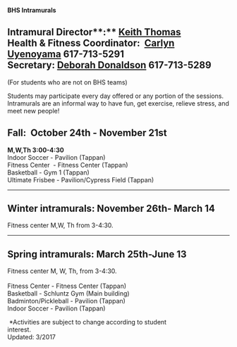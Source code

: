 **BHS Intramurals**  
  
﻿**Intramural Director****:** ﻿[Keith Thomas](mailto:keith_thomas@psbma.org)   
**Health & Fitness Coordinator**:  [Carlyn Uyenoyama](mailto:carlyn_uyenoyama@psbma.org ) 617-713-5291  
**Secretary**: [Deborah Donaldson](mailto:Deborah_Donaldson@psbma.org) 617-713-5289﻿
------------------------------------------------------------------------------------------------------------------------------------------------------------------------------------------------------------------------------------------------------------------------------------------------------

(For students who are not on BHS teams)  
  
Students may participate every day offered or any portion of the sessions. Intramurals are an informal way to have fun, get exercise, relieve stress, and meet new people!  

**Fall:**  October 24th - November 21st 
----------------------------------------

**M,W,Th 3:00-4:30**   
Indoor Soccer - Pavilion (Tappan)  
Fitness Center  - Fitness Center (Tappan)  
Basketball - Gym 1 (Tappan)  
Ultimate Frisbee - Pavilion/Cypress Field (Tappan)

* * *

**Winter intramurals: November 26th- March 14**
-----------------------------------------------

Fitness center M,W, Th from 3-4:30.

* * *

**Spring intramurals: March 25th-June 13**
------------------------------------------

Fitness center M, W, Th, from 3-4:30.  
​  
Fitness Center - Fitness Center (Tappan)  
Basketball - Schluntz Gym (Main building)   
Badminton/Pickleball - Pavilion (Tappan)  
Indoor Soccer - Pavilion (Tappan)  
  

 \*Activities are subject to change according to student interest.                                                                                                            Updated: 3/2017